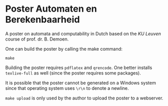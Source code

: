 Poster Automaten en Berekenbaarheid
===================================
A poster on automata and computability in Dutch based on the *KU Leuven* course of prof. dr. B. Demoen.

One can build the poster by calling the make command:
```
make
```
Building the poster requires `pdflatex` and `qrencode`. One better installs `texlive-full` as well (since
the poster requires some packages).

It is possible that the poster cannot be generated on a Windows system since that operating system uses `\r\n` to denote a newline.

`make upload` is only used by the author to upload the poster to a webserver.
